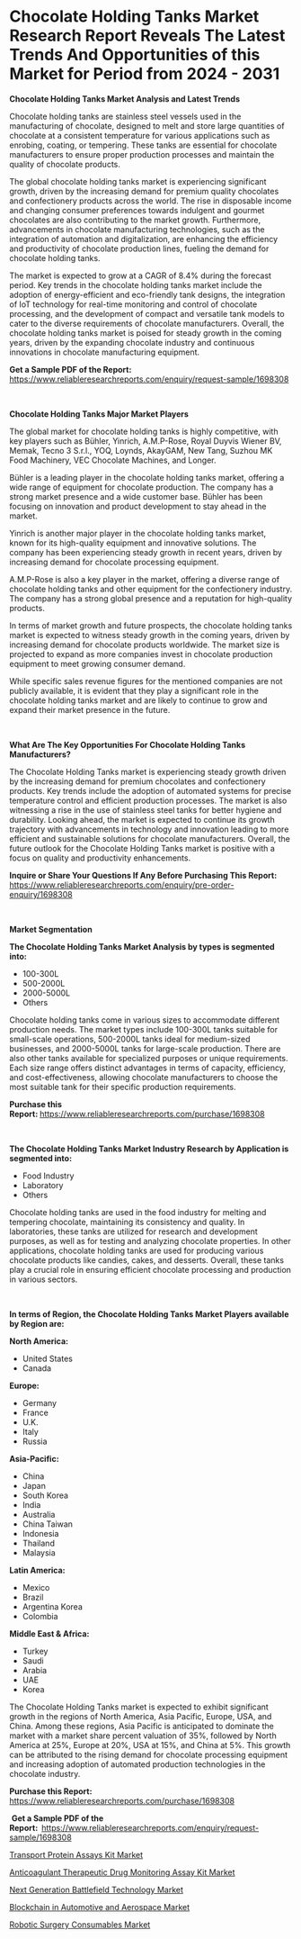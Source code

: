<p><h1>Chocolate Holding Tanks Market Research Report Reveals The Latest Trends And Opportunities of this Market for Period from 2024 - 2031</h1></p><p><strong>Chocolate Holding Tanks Market Analysis and Latest Trends</strong></p>
<p><p>Chocolate holding tanks are stainless steel vessels used in the manufacturing of chocolate, designed to melt and store large quantities of chocolate at a consistent temperature for various applications such as enrobing, coating, or tempering. These tanks are essential for chocolate manufacturers to ensure proper production processes and maintain the quality of chocolate products.</p><p>The global chocolate holding tanks market is experiencing significant growth, driven by the increasing demand for premium quality chocolates and confectionery products across the world. The rise in disposable income and changing consumer preferences towards indulgent and gourmet chocolates are also contributing to the market growth. Furthermore, advancements in chocolate manufacturing technologies, such as the integration of automation and digitalization, are enhancing the efficiency and productivity of chocolate production lines, fueling the demand for chocolate holding tanks.</p><p>The market is expected to grow at a CAGR of 8.4% during the forecast period. Key trends in the chocolate holding tanks market include the adoption of energy-efficient and eco-friendly tank designs, the integration of IoT technology for real-time monitoring and control of chocolate processing, and the development of compact and versatile tank models to cater to the diverse requirements of chocolate manufacturers. Overall, the chocolate holding tanks market is poised for steady growth in the coming years, driven by the expanding chocolate industry and continuous innovations in chocolate manufacturing equipment.</p></p>
<p><strong>Get a Sample PDF of the Report:&nbsp;</strong> <a href="https://www.reliableresearchreports.com/enquiry/request-sample/1698308">https://www.reliableresearchreports.com/enquiry/request-sample/1698308</a></p>
<p>&nbsp;</p>
<p><strong>Chocolate Holding Tanks Major Market Players</strong></p>
<p><p>The global market for chocolate holding tanks is highly competitive, with key players such as Bühler, Yinrich, A.M.P-Rose, Royal Duyvis Wiener BV, Memak, Tecno 3 S.r.l., YOQ, Loynds, AkayGAM, New Tang, Suzhou MK Food Machinery, VEC Chocolate Machines, and Longer.</p><p>Bühler is a leading player in the chocolate holding tanks market, offering a wide range of equipment for chocolate production. The company has a strong market presence and a wide customer base. Bühler has been focusing on innovation and product development to stay ahead in the market.</p><p>Yinrich is another major player in the chocolate holding tanks market, known for its high-quality equipment and innovative solutions. The company has been experiencing steady growth in recent years, driven by increasing demand for chocolate processing equipment.</p><p>A.M.P-Rose is also a key player in the market, offering a diverse range of chocolate holding tanks and other equipment for the confectionery industry. The company has a strong global presence and a reputation for high-quality products.</p><p>In terms of market growth and future prospects, the chocolate holding tanks market is expected to witness steady growth in the coming years, driven by increasing demand for chocolate products worldwide. The market size is projected to expand as more companies invest in chocolate production equipment to meet growing consumer demand.</p><p>While specific sales revenue figures for the mentioned companies are not publicly available, it is evident that they play a significant role in the chocolate holding tanks market and are likely to continue to grow and expand their market presence in the future.</p></p>
<p>&nbsp;</p>
<p><strong>What Are The Key Opportunities For Chocolate Holding Tanks Manufacturers?</strong></p>
<p><p>The Chocolate Holding Tanks market is experiencing steady growth driven by the increasing demand for premium chocolates and confectionery products. Key trends include the adoption of automated systems for precise temperature control and efficient production processes. The market is also witnessing a rise in the use of stainless steel tanks for better hygiene and durability. Looking ahead, the market is expected to continue its growth trajectory with advancements in technology and innovation leading to more efficient and sustainable solutions for chocolate manufacturers. Overall, the future outlook for the Chocolate Holding Tanks market is positive with a focus on quality and productivity enhancements.</p></p>
<p><strong>Inquire or Share Your Questions If Any Before Purchasing This Report:</strong> <a href="https://www.reliableresearchreports.com/enquiry/pre-order-enquiry/1698308">https://www.reliableresearchreports.com/enquiry/pre-order-enquiry/1698308</a></p>
<p>&nbsp;</p>
<p><strong>Market Segmentation</strong></p>
<p><strong>The Chocolate Holding Tanks Market Analysis by types is segmented into:</strong></p>
<p><ul><li>100-300L</li><li>500-2000L</li><li>2000-5000L</li><li>Others</li></ul></p>
<p><p>Chocolate holding tanks come in various sizes to accommodate different production needs. The market types include 100-300L tanks suitable for small-scale operations, 500-2000L tanks ideal for medium-sized businesses, and 2000-5000L tanks for large-scale production. There are also other tanks available for specialized purposes or unique requirements. Each size range offers distinct advantages in terms of capacity, efficiency, and cost-effectiveness, allowing chocolate manufacturers to choose the most suitable tank for their specific production requirements.</p></p>
<p><strong>Purchase this Report:&nbsp;</strong><a href="https://www.reliableresearchreports.com/purchase/1698308">https://www.reliableresearchreports.com/purchase/1698308</a></p>
<p>&nbsp;</p>
<p><strong>The Chocolate Holding Tanks Market Industry Research by Application is segmented into:</strong></p>
<p><ul><li>Food Industry</li><li>Laboratory</li><li>Others</li></ul></p>
<p><p>Chocolate holding tanks are used in the food industry for melting and tempering chocolate, maintaining its consistency and quality. In laboratories, these tanks are utilized for research and development purposes, as well as for testing and analyzing chocolate properties. In other applications, chocolate holding tanks are used for producing various chocolate products like candies, cakes, and desserts. Overall, these tanks play a crucial role in ensuring efficient chocolate processing and production in various sectors.</p></p>
<p>&nbsp;</p>
<p><strong>In terms of Region, the Chocolate Holding Tanks Market Players available by Region are:</strong></p>
<p>
    <p> <strong> North America: </strong>
        <ul>
            <li>United States</li>
            <li>Canada</li>
        </ul>
        </p> 
    <p> <strong> Europe: </strong>
        <ul>
            <li>Germany</li>
            <li>France</li>
            <li>U.K.</li>
            <li>Italy</li>
            <li>Russia</li>
        </ul>
        </p> 
    <p> <strong> Asia-Pacific: </strong>
        <ul>
            <li>China</li>
            <li>Japan</li>
            <li>South Korea</li>
            <li>India</li>
            <li>Australia</li>
            <li>China Taiwan</li>
            <li>Indonesia</li>
            <li>Thailand</li>
            <li>Malaysia</li>
        </ul>
        </p> 
    <p> <strong> Latin America: </strong>
        <ul>
            <li>Mexico</li>
            <li>Brazil</li>
            <li>Argentina Korea</li>
            <li>Colombia</li>
        </ul>
        </p> 
    <p> <strong> Middle East & Africa: </strong>
        <ul>
            <li>Turkey</li>
            <li>Saudi</li>
            <li>Arabia</li>
            <li>UAE</li>
            <li>Korea</li>
        </ul>
    </p>
    </p>
<p><p>The Chocolate Holding Tanks market is expected to exhibit significant growth in the regions of North America, Asia Pacific, Europe, USA, and China. Among these regions, Asia Pacific is anticipated to dominate the market with a market share percent valuation of 35%, followed by North America at 25%, Europe at 20%, USA at 15%, and China at 5%. This growth can be attributed to the rising demand for chocolate processing equipment and increasing adoption of automated production technologies in the chocolate industry.</p></p>
<p><strong>Purchase this Report: </strong><a href="https://www.reliableresearchreports.com/purchase/1698308">https://www.reliableresearchreports.com/purchase/1698308</a></p>
<p>&nbsp;<strong>Get a Sample PDF of the Report:&nbsp;&nbsp;</strong><a href="https://www.reliableresearchreports.com/enquiry/request-sample/1698308">https://www.reliableresearchreports.com/enquiry/request-sample/1698308</a></p>
<p><strong></strong></p>
<p><p><a href="https://medium.com/@jaredkiehn7567/transport-protein-assays-kit-market-size-and-market-trends-complete-industry-overview-2024-to-3b0c9b5b78bd">Transport Protein Assays Kit Market</a></p><p><a href="https://medium.com/p/0d43cae501f9/edit">Anticoagulant Therapeutic Drug Monitoring Assay Kit Market</a></p><p><a href="https://medium.com/@jaredkiehn7567/next-generation-battlefield-technology-market-furnishes-information-on-market-share-market-trends-dc9a708d9f3b">Next Generation Battlefield Technology Market</a></p><p><a href="https://medium.com/@jaredkiehn7567/blockchain-in-automotive-and-aerospace-market-trends-forecast-and-competitive-analysis-to-2031-f3ad08a2d705">Blockchain in Automotive and Aerospace Market</a></p><p><a href="https://medium.com/@jaredkiehn7567/robotic-surgery-consumables-market-competitive-analysis-market-trends-and-forecast-to-2031-3a2030d4e45a">Robotic Surgery Consumables Market</a></p></p>